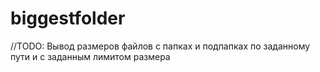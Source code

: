 # biggestfolder
//TODO:
Вывод размеров файлов с папках и подпапках по заданному пути и с заданным лимитом размера

